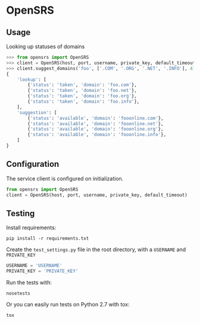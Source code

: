 # OpenSRS

## Usage

Looking up statuses of domains
```python
>>> from opensrs import OpenSRS
>>> client = OpenSRS(host, port, username, private_key, default_timeout)
>>> client.suggest_domains('foo', ['.COM', '.ORG', '.NET', '.INFO'], 4))
{
    'lookup': [
        {'status': 'taken', 'domain': 'foo.com'},
        {'status': 'taken', 'domain': 'foo.net'},
        {'status': 'taken', 'domain': 'foo.org'},
        {'status': 'taken', 'domain': 'foo.info'},
    ],
    'suggestion': [
        {'status': 'available', 'domain': 'fooonline.com'},
        {'status': 'available', 'domain': 'fooonline.net'},
        {'status': 'available', 'domain': 'fooonline.org'},
        {'status': 'available', 'domain': 'fooonline.info'},
    ]
}
```

## Configuration

The service client is configured on initialization.

```python
from opensrs import OpenSRS
client = OpenSRS(host, port, username, private_key, default_timeout)
```

## Testing

Install requirements:

    pip install -r requirements.txt

Create the `test_settings.py` file in the root directory, with a `USERNAME` and `PRIVATE_KEY`

```python
USERNAME = 'USERNAME'
PRIVATE_KEY = 'PRIVATE_KEY'
```

Run the tests with:

    nosetests

Or you can easily run tests on Python 2.7 with tox:

    tox

